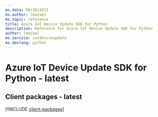 ```yaml
---
ms.data: 09/30/2022
ms.author: lmazuel
ms.topic: reference
title: Azure IoT Device Update SDK for Python
description: Reference for Azure IoT Device Update SDK for Python
author: lmazuel
ms.service: iotdeviceupdate
ms.devlang: python
---
```

# Azure IoT Device Update SDK for Python - latest

## Client packages - latest
[!INCLUDE [client-packages](iot-device-update-client-index.md)]